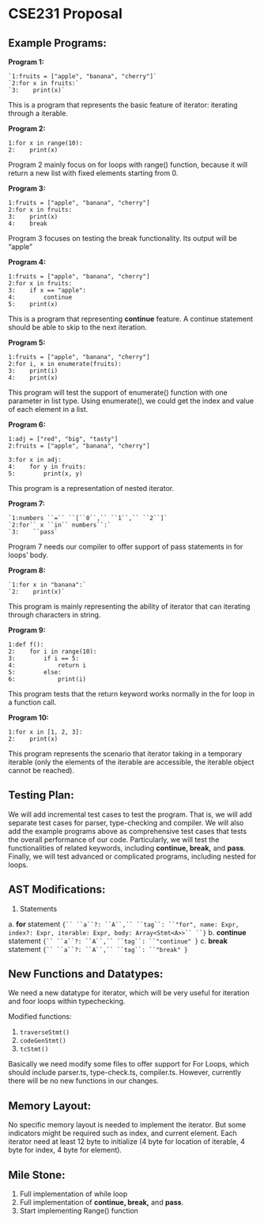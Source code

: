 # CSE231 Proposal

## Example Programs:

**Program 1:**

```
`1:fruits = ["apple", "banana", "cherry"]`
`2:for x in fruits:`
`3:    print(x)`
```

This is a program that represents the basic feature of iterator: iterating through a iterable.

**Program 2:**

```
1:for x in range(10):
2:    print(x)
```

Program 2 mainly focus on for loops with range() function, because it will return a new list with fixed elements starting from 0.

**Program 3:**

```
1:fruits = ["apple", "banana", "cherry"]
2:for x in fruits:
3:    print(x)
4:    break
```

Program 3 focuses on testing the break functionality.  Its output will be “apple”

**Program 4:**

```
1:fruits = ["apple", "banana", "cherry"]
2:for x in fruits:
3:    if x == "apple":
4:        continue
5:    print(x)
```

This is a program that representing **continue** feature. A continue statement should be able to skip to the next iteration.

**Program 5:**

```
1:fruits = ["apple", "banana", "cherry"]
2:for i, x in enumerate(fruits):
3:    print(i)
4:    print(x)
```

This program will test the support of enumerate() function with one parameter in list type. Using enumerate(), we could get the index and value of each element in a list.

**Program 6:**

```
1:adj = ["red", "big", "tasty"]
2:fruits = ["apple", "banana", "cherry"]

3:for x in adj:
4:    for y in fruits:
5:        print(x, y)
```

This program is a representation of nested iterator.

**Program 7:**

```
`1:numbers ``=`` ``[``0``,`` ``1``,`` ``2``]`
`2:for`` x ``in`` numbers``:`
`3:    ``pass`
```

Program 7 needs our compiler to offer support of pass statements in for loops’ body.

**Program 8:**

```
`1:for x in "banana":`
`2:    print(x)`
```

This program is mainly representing the ability of iterator that can iterating through characters in string.

**Program 9:**

```
1:def f():
2:    for i in range(10):
3:        if i == 5:
4:            return i
5:        else:
6:            print(i)
```

This program tests that the return keyword works normally in the for loop in a function call.

**Program 10:**

```
1:for x in [1, 2, 3]:
2:    print(x)
```

This program represents the scenario that iterator taking in a temporary iterable (only the elements of the iterable are accessible, the iterable object cannot be reached).

## Testing Plan:

We will add incremental test cases to test the program. That is, we will add separate test cases for parser, type-checking and compiler. We will also add the example programs above as comprehensive test cases that tests the overall performance of our code. Particularly, we will test the functionalities of related keywords, including **continue, break,** and **pass**.
Finally, we will test advanced or complicated programs, including nested for loops.

## AST Modifications:

1. Statements

a. **for** statement
`{`` ``a``?: ``A``,`` ``tag``: ``"for", name: Expr, index?: Expr, iterable: Expr, body: Array<Stmt<A>>`` ``}`
b. **continue** statement
`{`` ``a``?: ``A``,`` ``tag``: ``"continue" }`
c. **break** statement
`{`` ``a``?: ``A``,`` ``tag``: ``"break" }`

## New Functions and Datatypes:

We  need a new datatype for iterator, which will be very useful for iteration and foor loops within typechecking.

Modified functions:

1. `traverseStmt()`
2. `codeGenStmt()`
3. `tcStmt()`

Basically we need modify some files to offer support for For Loops, which should include parser.ts, type-check.ts, compiler.ts. However, currently there will be no new functions in our changes.

## Memory Layout:

No specific memory layout is needed to implement the iterator. But some indicators might be required such as index, and current element. Each iterator need at least 12 byte to initialize (4 byte for location of iterable, 4 byte for index, 4 byte for element).

## Mile Stone:

1. Full implementation of while loop
2. Full implementation of **continue, break,** and **pass**.
3. Start implementing Range() function 








